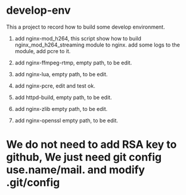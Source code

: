 # develop-env

This a project to record how to build some develop environment.

1. add nginx-mod_h264, this script show how to build nginx_mod_h264_streaming module to nginx. add some logs to the module, add pcre to it.

2. add nginx-ffmpeg-rtmp,  empty path, to be edit.

3. add nginx-lua, empty path, to be edit.

4. add nginx-pcre, edit and test ok.

5. add httpd-build, empty path, to be edit.

6. add nginx-zlib empty path, to be edit.

7. add nginx-openssl empty path, to be edit.

# We do not need to add RSA key to github, We just need git config use.name/mail. and modify .git/config




